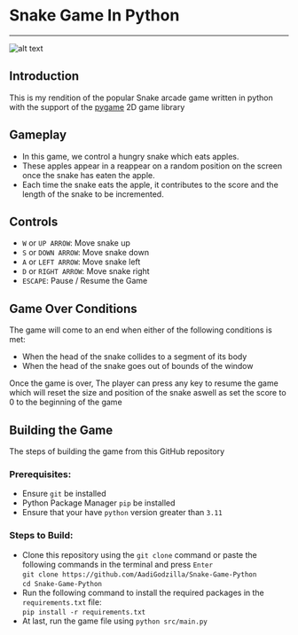 # Snake Game In Python

---

![alt text](https://github.com/AadiGodzilla/Snake-Game-Python/tree/main/assets/screenshot.png "Screenshot")

## Introduction

This is my rendition of the popular Snake arcade game
written in python with the support of the [pygame](https://www.pygame.org/news) 2D game library

## Gameplay

- In this game, we control a hungry snake which eats apples.
- These apples appear in a reappear on a random position on the screen once the snake has eaten the apple.
- Each time the snake eats the apple, it contributes to the score and the length of the snake to be incremented.

## Controls

- ```W``` or ```UP ARROW```: Move snake up
- ```S``` or ```DOWN ARROW```: Move snake down
- ```A``` or ```LEFT ARROW```: Move snake left
- ```D``` or ```RIGHT ARROW```: Move snake right
- ```ESCAPE```: Pause / Resume the Game

## Game Over Conditions

The game will come to an end when either of the following conditions is met:

- When the head of the snake collides to a segment of its body
- When the head of the snake goes out of bounds of the window

Once the game is over, The player can press any key to resume the game which will reset the size and position of the snake aswell as set the score to 0 to the beginning of the game

## Building the Game 

The steps of building the game from this GitHub repository

### Prerequisites:
- Ensure ```git``` be installed
- Python Package Manager ```pip``` be installed
- Ensure that your have ```python``` version greater than ```3.11```

### Steps to Build:

- Clone this repository using the ```git clone``` command or paste the following commands in the terminal and press ```Enter``` \
```git clone https://github.com/AadiGodzilla/Snake-Game-Python``` \
```cd Snake-Game-Python```
- Run the following command to install the required packages in the ```requirements.txt``` file: \
```pip install -r requirements.txt```
- At last, run the game file using ```python src/main.py```